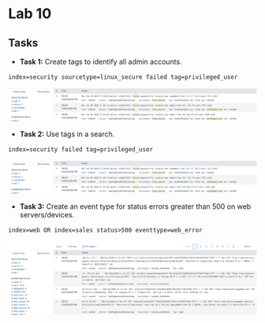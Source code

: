 # Lab 10

## Tasks

* **Task 1:** Create tags to identify all admin accounts.

```
index=security sourcetype=linux_secure failed tag=privileged_user
```

![](./resources/01.png)

* **Task 2:** Use tags in a search.

```
index=security failed tag=privileged_user
```

![](./resources/02.png)

* **Task 3:** Create an event type for status errors greater than 500 on web servers/devices.

```
index=web OR index=sales status>500 eventtype=web_error
```

![](./resources/03.png)